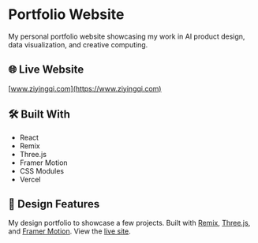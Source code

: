 # Portfolio Website

My personal portfolio website showcasing my work in AI product design, data visualization, and creative computing.

## 🌐 Live Website

[www.ziyingqi.com](https://www.ziyingqi.com)

## 🛠 Built With

- React
- Remix
- Three.js
- Framer Motion
- CSS Modules
- Vercel

## 🎨 Design Features

My design portfolio to showcase a few projects. Built with [Remix](https://remix.run/), [Three.js](https://threejs.org/), and [Framer Motion](https://www.framer.com/motion/). View the [live site](https://ziyingqi.com).